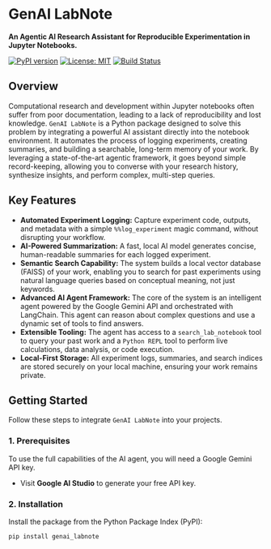 # GenAI LabNote

**An Agentic AI Research Assistant for Reproducible Experimentation in Jupyter Notebooks.**

[![PyPI version](https://badge.fury.io/py/genai_labnote.svg)](https://badge.fury.io/py/genai_labnote)
[![License: MIT](https://img.shields.io/badge/License-MIT-yellow.svg)](https://opensource.org/licenses/MIT)
[![Build Status](https://img.shields.io/github/actions/workflow/status/aniruddha-dhawale/genai-lab-notebook/publish-to-pypi.yml)](https://github.com/aniruddha-dhawale/genai-lab-notebook/actions)

## Overview

Computational research and development within Jupyter notebooks often suffer from poor documentation, leading to a lack of reproducibility and lost knowledge. `GenAI LabNote` is a Python package designed to solve this problem by integrating a powerful AI assistant directly into the notebook environment. It automates the process of logging experiments, creating summaries, and building a searchable, long-term memory of your work. By leveraging a state-of-the-art agentic framework, it goes beyond simple record-keeping, allowing you to converse with your research history, synthesize insights, and perform complex, multi-step queries.

## Key Features

* **Automated Experiment Logging:** Capture experiment code, outputs, and metadata with a simple `%%log_experiment` magic command, without disrupting your workflow.
* **AI-Powered Summarization:** A fast, local AI model generates concise, human-readable summaries for each logged experiment.
* **Semantic Search Capability:** The system builds a local vector database (FAISS) of your work, enabling you to search for past experiments using natural language queries based on conceptual meaning, not just keywords.
* **Advanced AI Agent Framework:** The core of the system is an intelligent agent powered by the Google Gemini API and orchestrated with LangChain. This agent can reason about complex questions and use a dynamic set of tools to find answers.
* **Extensible Tooling:** The agent has access to a `search_lab_notebook` tool to query your past work and a `Python REPL` tool to perform live calculations, data analysis, or code execution.
* **Local-First Storage:** All experiment logs, summaries, and search indices are stored securely on your local machine, ensuring your work remains private.

## Getting Started

Follow these steps to integrate `GenAI LabNote` into your projects.

### 1. Prerequisites

To use the full capabilities of the AI agent, you will need a Google Gemini API key.

* Visit **Google AI Studio** to generate your free API key.

### 2. Installation

Install the package from the Python Package Index (PyPI):

```bash
pip install genai_labnote
